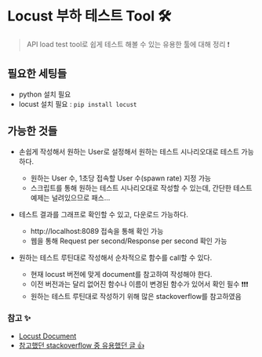 # Locust 부하 테스트 Tool 🛠
> API load test tool로 쉽게 테스트 해볼 수 있는 유용한 툴에 대해 정리 ❗


## 필요한 세팅들
+ python 설치 필요
+ locust 설치 필요 : ```pip install locust```

## 가능한 것들
+ 손쉽게 작성해서 원하는 User로 설정해서 원하는 테스트 시나리오대로 테스트 가능하다.
   + 원하는 User 수, 1초당 접속할 User 수(spawn rate) 지정 가능   
   + 스크립트를 통해 원하는 테스트 시나리오대로 작성할 수 있는데, 간단한 테스트 예제는 널려있으므로 패스...


+ 테스트 결과를 그래프로 확인할 수 있고, 다운로드 가능하다.
   + http://localhost:8089 접속을 통해 확인 가능   
   + 웹을 통해 Request per second/Response per second 확인 가능


+ 원하는 테스트 루틴대로 작성해서 순차적으로 함수를 call할 수 있다.
   + 현재 locust 버전에 맞게 document를 참고하여 작성해야 한다. 
   + 이전 버전과는 달리 없어진 함수나 이름이 변경된 함수가 있어서 확인 필수 ❗❗❗
   + 원하는 테스트 루틴대로 작성하기 위해 많은 stackoverflow를 참고하였음


### 참고 ✨
+ [Locust Document](https://docs.locust.io/en/stable/)
+ [참고했던 stackoverflow 중 유용했던 글 👍](https://stackoverflow.com/questions/59832109/stop-locust-when-specified-number-of-user-tasks-complete)   
